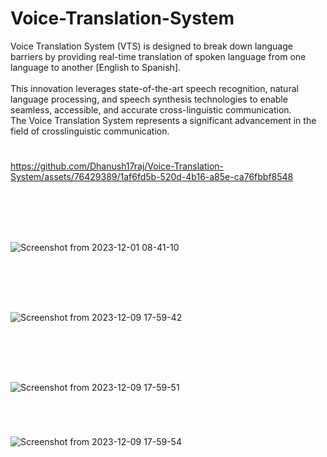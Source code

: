 # Voice-Translation-System
Voice Translation System (VTS) is designed to break down language
barriers by providing real-time translation of spoken language from one language to another [English to Spanish].
<br>
<br>
This innovation leverages state-of-the-art speech recognition, natural language processing, and speech synthesis technologies to enable seamless, accessible, and accurate cross-linguistic communication.
<br>
The Voice Translation System represents a significant advancement in the field of crosslinguistic communication. 
<br>

#

https://github.com/Dhanush17raj/Voice-Translation-System/assets/76429389/1af6fd5b-520d-4b16-a85e-ca76fbbf8548

#

<br> 

#

![Screenshot from 2023-12-01 08-41-10](https://github.com/Dhanush17raj/Voice-Translation-System/assets/76429389/16941649-3032-4d77-b5d1-3c5af937c458)

#

<br>

#

![Screenshot from 2023-12-09 17-59-42](https://github.com/Dhanush17raj/Voice-Translation-System/assets/76429389/bd8f62ab-22c0-47b3-a972-efadbb23c406)

#

<br>

#

![Screenshot from 2023-12-09 17-59-51](https://github.com/Dhanush17raj/Voice-Translation-System/assets/76429389/42e47a1b-5b5c-4018-a5fd-cfdb2c108139)

#

<br>

![Screenshot from 2023-12-09 17-59-54](https://github.com/Dhanush17raj/Voice-Translation-System/assets/76429389/0306b5eb-01ac-460e-8c32-22d6d35953da)



